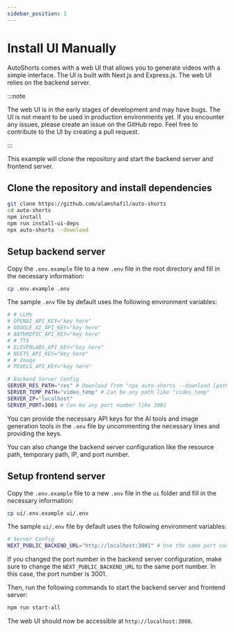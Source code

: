 ```yaml
---
sidebar_position: 1
---
```


# Install UI Manually

AutoShorts comes with a web UI that allows you to generate videos with a simple interface. The UI is built with Next.js and Express.js. The web UI relies on the backend server. 

:::note

The web UI is in the early stages of development and may have bugs. The UI is not meant to be used in production environments yet. If you encounter any issues, please create an issue on the GitHub repo. Feel free to contribute to the UI by creating a pull request.

:::

This example will clone the repository and start the backend server and frontend server.

## Clone the repository and install dependencies

```bash
git clone https://github.com/alamshafil/auto-shorts
cd auto-shorts
npm install
npm run install-ui-deps
npx auto-shorts --download
```

## Setup backend server

Copy the `.env.example` file to a new `.env` file in the root directory and fill in the necessary information:

```bash
cp .env.example .env
```

The sample `.env` file by default uses the following environment variables:

```bash title=".env"
# # LLMs
# OPENAI_API_KEY="key here"
# GOOGLE_AI_API_KEY="key here"
# ANTHROPIC_API_KEY="key here"
# # TTS
# ELEVENLABS_API_KEY="key here"
# NEETS_API_KEY="key here"
# # Image
# PEXELS_API_KEY="key here"

# Backend Server Config
SERVER_RES_PATH="res" # Download from "npx auto-shorts --download [path]"
SERVER_TEMP_PATH="video_temp" # Can be any path like "video_temp"
SERVER_IP="localhost"
SERVER_PORT=3001 # Can be any port number like 3001
```

You can provide the necessary API keys for the AI tools and image generation tools in the `.env` file by uncommenting the necessary lines and providing the keys.

You can also change the backend server configuration like the resource path, temporary path, IP, and port number.

## Setup frontend server

Copy the `.env.example` file to a new `.env` file in the `ui` folder and fill in the necessary information:

```bash
cp ui/.env.example ui/.env
```

The sample `ui/.env` file by default uses the following environment variables:

```bash title="ui/.env"
# Server Config
NEXT_PUBLIC_BACKEND_URL="http://localhost:3001" # Use the same port number as the backend server (ex: http://localhost:3001)
```

If you changed the port number in the backend server configuration, make sure to change the `NEXT_PUBLIC_BACKEND_URL` to the same port number. In this case, the port number is 3001.

Then, run the following commands to start the backend server and frontend server:

```bash
npm run start-all
```

The web UI should now be accessible at `http://localhost:3000`.
